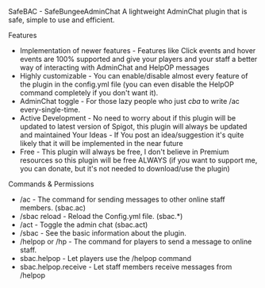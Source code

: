 SafeBAC - SafeBungeeAdminChat
A lightweight AdminChat plugin that is safe, simple to use and efficient.



Features
* Implementation of newer features - Features like Click events and hover events are 100% supported and give your players and your staff a better way of interacting with AdminChat and HelpOP messages
* Highly customizable - You can enable/disable almost every feature of the plugin in the config.yml file (you can even disable the HelpOP command completely if you don't want it).
* AdminChat toggle - For those lazy people who just *cba* to write /ac every-single-time.
* Active Development - No need to worry about if this plugin will be updated to latest version of Spigot, this plugin will always be updated and maintained
Your Ideas - If You post an idea/suggestion it's quite likely that it will be implemented in the near future
* Free - This plugin will always be free, I don't believe in Premium resources so this plugin will be free ALWAYS (if you want to support me, you can donate, but it's not needed to download/use the plugin)

Commands & Permissions
* /ac <message> - The command for sending messages to other online staff members. (sbac.ac)
* /sbac reload - Reload the Config.yml file. (sbac.*)
* /act - Toggle the admin chat (sbac.act)
* /sbac - See the basic information about the plugin.
* /helpop or /hp - The command for players to send a message to online staff.
* sbac.helpop - Let players use the /helpop command
* sbac.helpop.receive - Let staff members receive messages from /helpop
